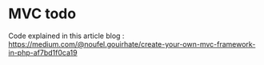 # MVC todo

Code explained in this article blog : https://medium.com/@noufel.gouirhate/create-your-own-mvc-framework-in-php-af7bd1f0ca19

